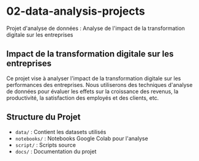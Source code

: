 # 02-data-analysis-projects
Projet d'analyse de données : Analyse de l'impact de la transformation digitale sur les entreprises

## Impact de la transformation digitale sur les entreprises
Ce projet vise à analyser l'impact de la transformation digitale sur les performances des entreprises. Nous utiliserons des techniques d'analyse de données pour évaluer les effets sur la croissance des revenus, la productivité, la satisfaction des employés et des clients, etc.

## Structure du Projet
- `data/` : Contient les datasets utilisés
- `notebooks/` : Notebooks Google Colab pour l'analyse
- `script/` : Scripts source 
- `docs/` : Documentation du projet
